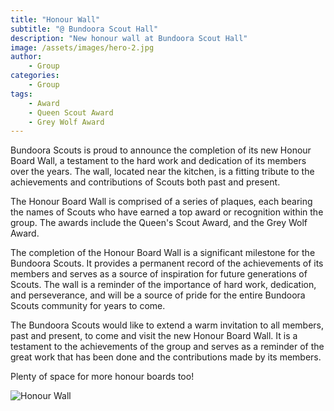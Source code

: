 ```yaml
---
title: "Honour Wall"
subtitle: "@ Bundoora Scout Hall"
description: "New honour wall at Bundoora Scout Hall"
image: /assets/images/hero-2.jpg
author:
    - Group
categories:
    - Group
tags:
    - Award
    - Queen Scout Award
    - Grey Wolf Award
---
```


Bundoora Scouts is proud to announce the completion of its new Honour Board Wall, a testament to the hard work and dedication of its members over the years. The wall, located near the kitchen, is a fitting tribute to the achievements and contributions of Scouts both past and present.

The Honour Board Wall is comprised of a series of plaques, each bearing the names of Scouts who have earned a top award or recognition within the group. The awards include the Queen's Scout Award, and the Grey Wolf Award.

The completion of the Honour Board Wall is a significant milestone for the Bundoora Scouts. It provides a permanent record of the achievements of its members and serves as a source of inspiration for future generations of Scouts. The wall is a reminder of the importance of hard work, dedication, and perseverance, and will be a source of pride for the entire Bundoora Scouts community for years to come.

The Bundoora Scouts would like to extend a warm invitation to all members, past and present, to come and visit the new Honour Board Wall. It is a testament to the achievements of the group and serves as a reminder of the great work that has been done and the contributions made by its members.

Plenty of space for more honour boards too!

<p>
    <img src="//images.weserv.nl/?url={{ site.url | replace: 'http://','' | replace: 'https://','' }}/uploads/2022-08-06-honour-wall/02-honour-wall.jpg&w=600&h=600&output=jpg&q=50&t=inside&we" alt="Honour Wall" title="Honour Wall" class="img-fluid rounded mx-auto d-block" />
</p>